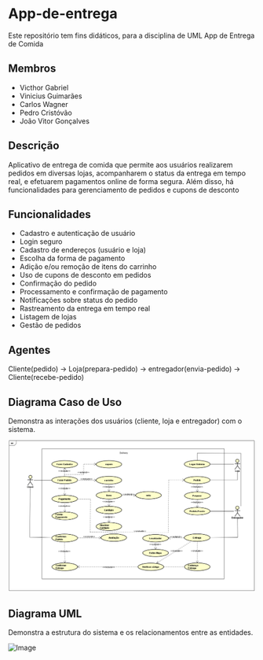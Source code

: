 # App-de-entrega
Este repositório tem fins didáticos, para a disciplina de UML
App de Entrega de Comida

## Membros

- Victhor Gabriel 
- Vinicius Guimarães 
- Carlos Wagner 
- Pedro Cristóvão 
- João Vitor Gonçalves

## Descrição

Aplicativo de entrega de comida que permite aos usuários realizarem pedidos em diversas lojas, acompanharem o status da entrega em tempo real, e efetuarem pagamentos online de forma segura. Além disso, há funcionalidades para gerenciamento de pedidos e cupons de desconto

## Funcionalidades

- Cadastro e autenticação de usuário
- Login seguro
- Cadastro de endereços (usuário e loja)
- Escolha da forma de pagamento
- Adição e/ou remoção de itens do carrinho
- Uso de cupons de desconto em pedidos
- Confirmação do pedido
- Processamento e confirmação de pagamento
- Notificações sobre status do pedido
- Rastreamento da entrega em tempo real
- Listagem de lojas
- Gestão de pedidos

## Agentes
Cliente(pedido) -> Loja(prepara-pedido) -> entregador(envia-pedido) -> Cliente(recebe-pedido)

## Diagrama Caso de Uso

Demonstra as interações dos usuários (cliente, loja e entregador) com o sistema.

![Image](https://github.com/vinicius28g/UML/blob/main/Templates/426317982-5fcc089a-da82-4b71-9cb0-d6ab466966d9.png)

## Diagrama UML

Demonstra a estrutura do sistema e os relacionamentos entre as entidades.

![Image](https://github.com/user-attachments/assets/674a7a2f-fb1c-4440-a7ef-544d223ead88)
